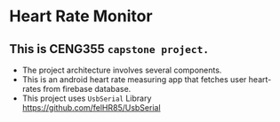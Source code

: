 #  Heart Rate Monitor
## This is CENG355 `capstone project.`
- The project architecture involves several components.
- This is an android heart rate measuring app that fetches user heart-rates from firebase database.
- This project uses `UsbSerial` Library https://github.com/felHR85/UsbSerial
